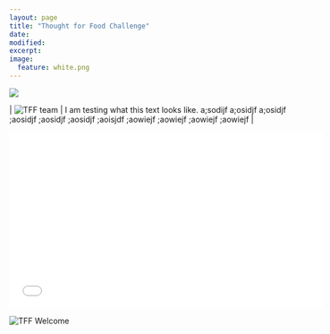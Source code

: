 ```yaml
---
layout: page
title: "Thought for Food Challenge"
date: 
modified:
excerpt:
image:
  feature: white.png
---
```


<img style="float: tight" src="http://jadeproulx.com/images/tff-team.jpg"> 

| ![TFF team](http://jadeproulx.com/images/tff-team.jpg) | I am testing what this text looks like. a;sodijf a;osidjf a;osidjf ;aosidjf ;aosidjf ;aosidjf ;aoisjdf ;aowiejf ;aowiejf ;aowiejf ;aowiejf  |

<iframe width="560" height="315" src="//www.youtube.com/embed/MtWa9sBSmXY" frameborder="0" allowfullscreen></iframe>

![TFF Welcome](http://jadeproulx.com/images/tff-2013.jpg)
